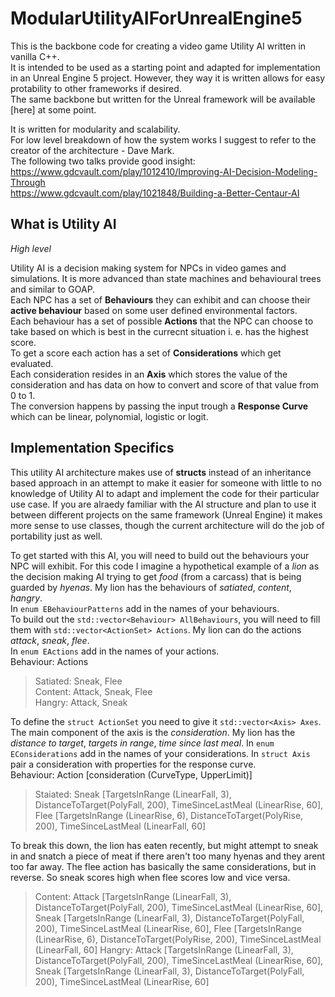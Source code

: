 # ModularUtilityAIForUnrealEngine5

This is the backbone code for creating a video game Utility AI written in vanilla C++.  
It is intended to be used as a starting point and adapted for implementation in an Unreal Engine 5 project. However, they way it is written allows for easy protability to other frameworks if desired.   
The same backbone but written for the Unreal framework will be available [here] at some point.  

It is written for modularity and scalability.  
For low level breakdown of how the system works I suggest to refer to the creator of the architecture - Dave Mark.  
The following two talks provide good insight:  
https://www.gdcvault.com/play/1012410/Improving-AI-Decision-Modeling-Through  
https://www.gdcvault.com/play/1021848/Building-a-Better-Centaur-AI  

## What is Utility AI
*High level*  

Utility AI is a decision making system for NPCs in video games and simulations. It is more advanced than state machines and behavioural trees and similar to GOAP.  
Each NPC has a set of **Behaviours** they can exhibit and can choose their **active behaviour** based on some user defined environmental factors.  
Each behaviour has a set of possible **Actions** that the NPC can choose to take based on which is best in the currecnt situation i. e. has the highest score.  
To get a score each action has a set of **Considerations** which get evaluated.  
Each consideration resides in an **Axis** which stores the value of the consideration and has data on how to convert and score of that value from 0 to 1.  
The conversion happens by passing the input trough a **Response Curve** which can be linear, polynomial, logistic or logit.

## Implementation Specifics
This utility AI architecture makes use of **structs** instead of an inheritance based approach in an attempt to make it easier for someone with little to no knowledge of Utility AI
to adapt and implement the code for their particular use case. If you are alraedy familiar with the AI structure and plan to use it between different projects on the same framework (Unreal Engine)
it makes more sense to use classes, though the current architecture will do the job of portability just as well.

To get started with this AI, you will need to build out the behaviours your NPC will exhibit. For this code I imagine a hypothetical example of a *lion* as the decision making AI trying to get *food* (from a carcass) 
that is being guarded by *hyenas*. My lion has the behaviours of *satiated*, *content*, *hangry*.  
In `enum EBehaviourPatterns` add in the names of your behaviours.  
To build out the `std::vector<Behaviour> AllBehaviours`, you will need to fill them with `std::vector<ActionSet> Actions`. My lion can do the actions *attack*, *sneak*, *flee*.  
In `enum EActions` add in the names of your actions.  
Behaviour: Actions

> Satiated: Sneak, Flee  
> Content: Attack, Sneak, Flee  
> Hangry: Attack, Sneak

To define the `struct ActionSet` you need to give it `std::vector<Axis> Axes`. The main component of the axis is the *consideration*. My lion has the *distance to target*, *targets in range*, *time since last meal*.
In `enum EConsiderations` add in the names of your considerations.
In `struct Axis` pair a consideration with properties for the response curve.  
Behaviour: Action [consideration (CurveType, UpperLimit)]  

> Staiated: Sneak [TargetsInRange (LinearFall, 3), DistanceToTarget(PolyFall, 200), TimeSinceLastMeal (LinearRise, 60], Flee [TargetsInRange (LinearRise, 6), DistanceToTarget(PolyRise, 200), TimeSinceLastMeal (LinearFall, 60]
 
To break this down, the lion has eaten recently, but might attempt to sneak in and snatch a piece of meat if there aren't too many hyenas and they arent too far away.
The flee action has basically the same considerations, but in reverse. So sneak scores high when flee scores low and vice versa.  

> Content: Attack [TargetsInRange (LinearFall, 3), DistanceToTarget(PolyFall, 200), TimeSinceLastMeal (LinearRise, 60], Sneak [TargetsInRange (LinearFall, 3), DistanceToTarget(PolyFall, 200), TimeSinceLastMeal (LinearRise, 60], Flee [TargetsInRange (LinearRise, 6), DistanceToTarget(PolyRise, 200), TimeSinceLastMeal (LinearFall, 60]
> Hangry: Attack [TargetsInRange (LinearFall, 3), DistanceToTarget(PolyFall, 200), TimeSinceLastMeal (LinearRise, 60], Sneak [TargetsInRange (LinearFall, 3), DistanceToTarget(PolyFall, 200), TimeSinceLastMeal (LinearRise, 60]

